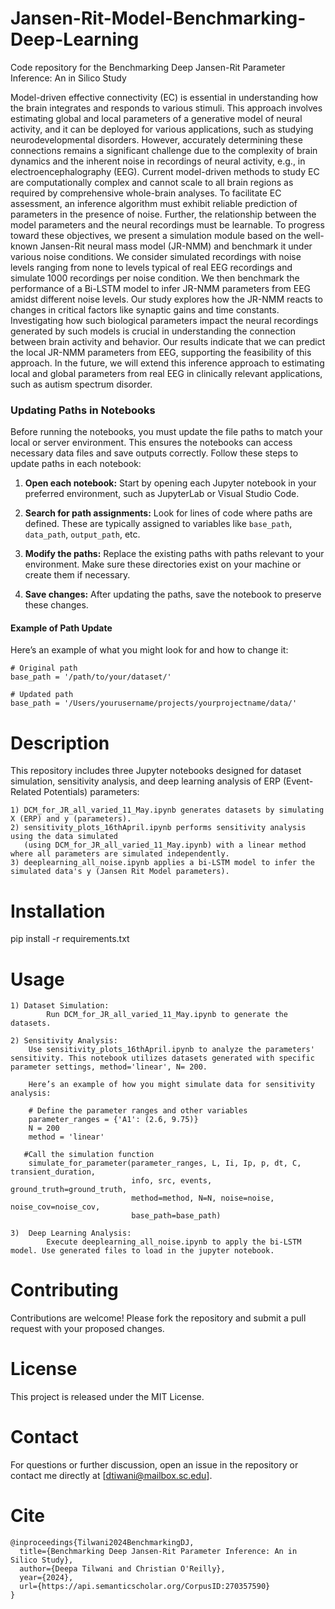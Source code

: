 # Jansen-Rit-Model-Benchmarking-Deep-Learning
Code repository for the Benchmarking Deep Jansen-Rit Parameter Inference: An in Silico Study


Model-driven effective connectivity (EC) is essential in understanding how the brain integrates and responds to various stimuli. This approach involves estimating global and local parameters of a generative model of neural activity, and it can be deployed for various applications, such as studying neurodevelopmental disorders. However, accurately determining these connections remains a significant challenge due to the complexity of brain dynamics and the inherent noise in recordings of neural activity, e.g., in electroencephalography (EEG). Current model-driven methods to study EC are computationally complex and cannot scale to all brain regions as required by comprehensive whole-brain analyses. To facilitate EC assessment, an inference algorithm must exhibit reliable prediction of parameters in the presence of noise. Further, the relationship between the model parameters and the neural recordings must be learnable. To progress toward these objectives, we present a simulation module based on the well-known Jansen-Rit neural mass model (JR-NMM) and benchmark it under various noise conditions. We consider simulated recordings with noise levels ranging from none to levels typical of real EEG recordings and simulate 1000 recordings per noise condition. We then benchmark the performance of a Bi-LSTM model to infer JR-NMM parameters from EEG amidst different noise levels. Our study explores how the JR-NMM reacts to changes in critical factors like synaptic gains and time constants. Investigating how such biological parameters impact the neural recordings generated by such models is crucial in understanding the connection between brain activity and behavior. Our results indicate that we can predict the local JR-NMM parameters from EEG, supporting the feasibility of this approach. In the future, we will extend this inference approach to estimating local and global parameters from real EEG in clinically relevant applications, such as autism spectrum disorder.

### Updating Paths in Notebooks

Before running the notebooks, you must update the file paths to match your local or server environment. This ensures the notebooks can access necessary data files and save outputs correctly. Follow these steps to update paths in each notebook:

1. **Open each notebook:** Start by opening each Jupyter notebook in your preferred environment, such as JupyterLab or Visual Studio Code.

2. **Search for path assignments:** Look for lines of code where paths are defined. These are typically assigned to variables like `base_path`, `data_path`, `output_path`, etc. 

3. **Modify the paths:** Replace the existing paths with paths relevant to your environment. Make sure these directories exist on your machine or create them if necessary.

4. **Save changes:** After updating the paths, save the notebook to preserve these changes.

#### Example of Path Update
Here’s an example of what you might look for and how to change it:

```
# Original path
base_path = '/path/to/your/dataset/'

# Updated path
base_path = '/Users/yourusername/projects/yourprojectname/data/'
```


# Description

This repository includes three Jupyter notebooks designed for dataset simulation, sensitivity analysis, and deep learning analysis of ERP (Event-Related Potentials) parameters:

    1) DCM_for_JR_all_varied_11_May.ipynb generates datasets by simulating X (ERP) and y (parameters).
    2) sensitivity_plots_16thApril.ipynb performs sensitivity analysis using the data simulated 
       (using DCM_for_JR_all_varied_11_May.ipynb) with a linear method where all parameters are simulated independently.
    3) deeplearning_all_noise.ipynb applies a bi-LSTM model to infer the simulated data's y (Jansen Rit Model parameters).

# Installation

pip install -r requirements.txt

# Usage
```
1) Dataset Simulation:
        Run DCM_for_JR_all_varied_11_May.ipynb to generate the datasets.
```

```    
2) Sensitivity Analysis:
    Use sensitivity_plots_16thApril.ipynb to analyze the parameters' sensitivity. This notebook utilizes datasets generated with specific parameter settings, method='linear', N= 200.

    Here’s an example of how you might simulate data for sensitivity analysis:

    # Define the parameter ranges and other variables
    parameter_ranges = {'A1': (2.6, 9.75)}
    N = 200
    method = 'linear'
    
   #Call the simulation function
    simulate_for_parameter(parameter_ranges, L, Ii, Ip, p, dt, C, transient_duration, 
                           info, src, events, ground_truth=ground_truth, 
                           method=method, N=N, noise=noise, noise_cov=noise_cov, 
                           base_path=base_path)
```
```
3)  Deep Learning Analysis:
        Execute deeplearning_all_noise.ipynb to apply the bi-LSTM model. Use generated files to load in the jupyter notebook. 
```


# Contributing

Contributions are welcome! Please fork the repository and submit a pull request with your proposed changes.


# License

This project is released under the MIT License. 

# Contact

For questions or further discussion, open an issue in the repository or contact me directly at [dtiwani@mailbox.sc.edu].

# Cite

```
@inproceedings{Tilwani2024BenchmarkingDJ,
  title={Benchmarking Deep Jansen-Rit Parameter Inference: An in Silico Study},
  author={Deepa Tilwani and Christian O'Reilly},
  year={2024},
  url={https://api.semanticscholar.org/CorpusID:270357590}
}
```
